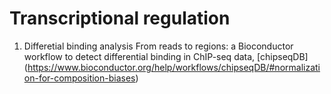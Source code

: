 # Transcriptional regulation


1. Differetial binding analysis
	From reads to regions: a Bioconductor workflow to detect differential binding in ChIP-seq data, [chipseqDB]	(https://www.bioconductor.org/help/workflows/chipseqDB/#normalization-for-composition-biases)
